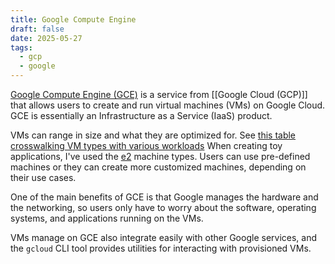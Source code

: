 ```yaml
---
title: Google Compute Engine
draft: false
date: 2025-05-27
tags:
  - gcp
  - google
---
```

[Google Compute Engine (GCE)](https://cloud.google.com/products/compute) is a service from [[Google Cloud (GCP)]] that allows users to create and run virtual machines (VMs) on Google Cloud. GCE is essentially an Infrastructure as a Service (IaaS) product.

VMs can range in size and what they are optimized for. See [this table crosswalking VM types with various workloads](https://cloud.google.com/products/compute#choose-the-right-vm-for-your-workload-and-requirements) When creating toy applications, I've used the [e2](https://cloud.google.com/compute/docs/general-purpose-machines#e2_machine_types) machine types. Users can use pre-defined machines or they can create more customized machines, depending on their use cases.

One of the main benefits of GCE is that Google manages the hardware and the networking, so users only have to worry about the software, operating systems, and applications running on the VMs.

VMs manage on GCE also integrate easily with other Google services, and the `gcloud` CLI tool provides utilities for interacting with provisioned VMs.
